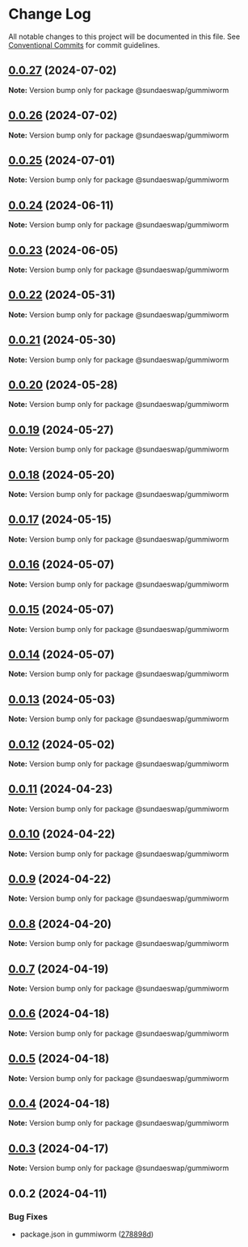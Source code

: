 # Change Log

All notable changes to this project will be documented in this file.
See [Conventional Commits](https://conventionalcommits.org) for commit guidelines.

## [0.0.27](https://github.com/SundaeSwap-finance/sundae-sdk/compare/@sundaeswap/gummiworm@0.0.26...@sundaeswap/gummiworm@0.0.27) (2024-07-02)

**Note:** Version bump only for package @sundaeswap/gummiworm

## [0.0.26](https://github.com/SundaeSwap-finance/sundae-sdk/compare/@sundaeswap/gummiworm@0.0.25...@sundaeswap/gummiworm@0.0.26) (2024-07-02)

**Note:** Version bump only for package @sundaeswap/gummiworm

## [0.0.25](https://github.com/SundaeSwap-finance/sundae-sdk/compare/@sundaeswap/gummiworm@0.0.24...@sundaeswap/gummiworm@0.0.25) (2024-07-01)

**Note:** Version bump only for package @sundaeswap/gummiworm

## [0.0.24](https://github.com/SundaeSwap-finance/sundae-sdk/compare/@sundaeswap/gummiworm@0.0.23...@sundaeswap/gummiworm@0.0.24) (2024-06-11)

**Note:** Version bump only for package @sundaeswap/gummiworm

## [0.0.23](https://github.com/SundaeSwap-finance/sundae-sdk/compare/@sundaeswap/gummiworm@0.0.22...@sundaeswap/gummiworm@0.0.23) (2024-06-05)

**Note:** Version bump only for package @sundaeswap/gummiworm

## [0.0.22](https://github.com/SundaeSwap-finance/sundae-sdk/compare/@sundaeswap/gummiworm@0.0.21...@sundaeswap/gummiworm@0.0.22) (2024-05-31)

**Note:** Version bump only for package @sundaeswap/gummiworm

## [0.0.21](https://github.com/SundaeSwap-finance/sundae-sdk/compare/@sundaeswap/gummiworm@0.0.20...@sundaeswap/gummiworm@0.0.21) (2024-05-30)

**Note:** Version bump only for package @sundaeswap/gummiworm

## [0.0.20](https://github.com/SundaeSwap-finance/sundae-sdk/compare/@sundaeswap/gummiworm@0.0.19...@sundaeswap/gummiworm@0.0.20) (2024-05-28)

**Note:** Version bump only for package @sundaeswap/gummiworm

## [0.0.19](https://github.com/SundaeSwap-finance/sundae-sdk/compare/@sundaeswap/gummiworm@0.0.18...@sundaeswap/gummiworm@0.0.19) (2024-05-27)

**Note:** Version bump only for package @sundaeswap/gummiworm

## [0.0.18](https://github.com/SundaeSwap-finance/sundae-sdk/compare/@sundaeswap/gummiworm@0.0.17...@sundaeswap/gummiworm@0.0.18) (2024-05-20)

**Note:** Version bump only for package @sundaeswap/gummiworm

## [0.0.17](https://github.com/SundaeSwap-finance/sundae-sdk/compare/@sundaeswap/gummiworm@0.0.16...@sundaeswap/gummiworm@0.0.17) (2024-05-15)

**Note:** Version bump only for package @sundaeswap/gummiworm

## [0.0.16](https://github.com/SundaeSwap-finance/sundae-sdk/compare/@sundaeswap/gummiworm@0.0.15...@sundaeswap/gummiworm@0.0.16) (2024-05-07)

**Note:** Version bump only for package @sundaeswap/gummiworm

## [0.0.15](https://github.com/SundaeSwap-finance/sundae-sdk/compare/@sundaeswap/gummiworm@0.0.14...@sundaeswap/gummiworm@0.0.15) (2024-05-07)

**Note:** Version bump only for package @sundaeswap/gummiworm

## [0.0.14](https://github.com/SundaeSwap-finance/sundae-sdk/compare/@sundaeswap/gummiworm@0.0.13...@sundaeswap/gummiworm@0.0.14) (2024-05-07)

**Note:** Version bump only for package @sundaeswap/gummiworm

## [0.0.13](https://github.com/SundaeSwap-finance/sundae-sdk/compare/@sundaeswap/gummiworm@0.0.12...@sundaeswap/gummiworm@0.0.13) (2024-05-03)

**Note:** Version bump only for package @sundaeswap/gummiworm

## [0.0.12](https://github.com/SundaeSwap-finance/sundae-sdk/compare/@sundaeswap/gummiworm@0.0.11...@sundaeswap/gummiworm@0.0.12) (2024-05-02)

**Note:** Version bump only for package @sundaeswap/gummiworm

## [0.0.11](https://github.com/SundaeSwap-finance/sundae-sdk/compare/@sundaeswap/gummiworm@0.0.10...@sundaeswap/gummiworm@0.0.11) (2024-04-23)

**Note:** Version bump only for package @sundaeswap/gummiworm

## [0.0.10](https://github.com/SundaeSwap-finance/sundae-sdk/compare/@sundaeswap/gummiworm@0.0.9...@sundaeswap/gummiworm@0.0.10) (2024-04-22)

**Note:** Version bump only for package @sundaeswap/gummiworm

## [0.0.9](https://github.com/SundaeSwap-finance/sundae-sdk/compare/@sundaeswap/gummiworm@0.0.8...@sundaeswap/gummiworm@0.0.9) (2024-04-22)

**Note:** Version bump only for package @sundaeswap/gummiworm

## [0.0.8](https://github.com/SundaeSwap-finance/sundae-sdk/compare/@sundaeswap/gummiworm@0.0.7...@sundaeswap/gummiworm@0.0.8) (2024-04-20)

**Note:** Version bump only for package @sundaeswap/gummiworm

## [0.0.7](https://github.com/SundaeSwap-finance/sundae-sdk/compare/@sundaeswap/gummiworm@0.0.6...@sundaeswap/gummiworm@0.0.7) (2024-04-19)

**Note:** Version bump only for package @sundaeswap/gummiworm

## [0.0.6](https://github.com/SundaeSwap-finance/sundae-sdk/compare/@sundaeswap/gummiworm@0.0.5...@sundaeswap/gummiworm@0.0.6) (2024-04-18)

**Note:** Version bump only for package @sundaeswap/gummiworm

## [0.0.5](https://github.com/SundaeSwap-finance/sundae-sdk/compare/@sundaeswap/gummiworm@0.0.4...@sundaeswap/gummiworm@0.0.5) (2024-04-18)

**Note:** Version bump only for package @sundaeswap/gummiworm

## [0.0.4](https://github.com/SundaeSwap-finance/sundae-sdk/compare/@sundaeswap/gummiworm@0.0.3...@sundaeswap/gummiworm@0.0.4) (2024-04-18)

**Note:** Version bump only for package @sundaeswap/gummiworm

## [0.0.3](https://github.com/SundaeSwap-finance/sundae-sdk/compare/@sundaeswap/gummiworm@0.0.2...@sundaeswap/gummiworm@0.0.3) (2024-04-17)

**Note:** Version bump only for package @sundaeswap/gummiworm

## 0.0.2 (2024-04-11)

### Bug Fixes

- package.json in gummiworm ([278898d](https://github.com/SundaeSwap-finance/sundae-sdk/commit/278898d3e7041033d1ae4cce2ed6742502204498))
